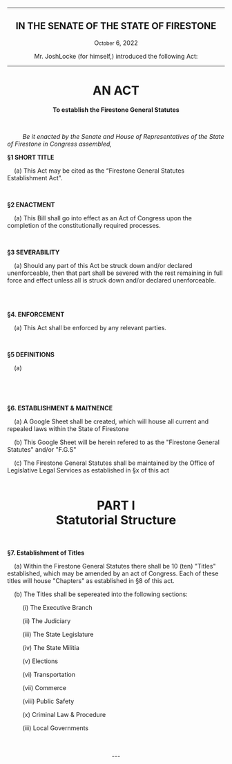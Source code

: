 <div align="center">

---

<h2><b>IN THE SENATE OF THE STATE OF FIRESTONE</b></h2>

<p>O<small>ctober</small> 6, 2022</p>

Mr. JoshLocke (for himself,) introduced the following Act:

---

<h1><b>AN ACT</b></h1>

**To establish the Firestone General Statutes**

</div>

<br/>

&nbsp;&nbsp;&nbsp;&nbsp;&nbsp;&nbsp;&nbsp;&nbsp; _Be it enacted by the Senate and House of Representatives of the State of Firestone in Congress assembled,_

**§1 SHORT TITLE**

&nbsp;&nbsp;&nbsp; (a) This Act may be cited as the “Firestone General Statutes Establishment Act".

<br/>

**§2 ENACTMENT**

&nbsp;&nbsp;&nbsp; (a) This Bill shall go into effect as an Act of Congress upon the completion of the constitutionally required processes.

<br/>

**§3 SEVERABILITY**

&nbsp;&nbsp;&nbsp; (a) Should any part of this Act be struck down and/or declared unenforceable, then that part shall be severed with the rest remaining in full force and effect unless all is struck down and/or declared unenforceable.


<br/>

<br/>

**§4. ENFORCEMENT**

&nbsp;&nbsp;&nbsp; (a) This Act shall be enforced by any relevant parties.


<br/>

**§5 DEFINITIONS**

&nbsp;&nbsp;&nbsp; (a)

&nbsp;&nbsp;&nbsp; 

<br/>

**§6. ESTABLISHMENT & MAITNENCE**

&nbsp;&nbsp;&nbsp; (a) A Google Sheet shall be created, which will house all current and repealed laws within the State of Firestone

&nbsp;&nbsp;&nbsp; (b) This Google Sheet will be herein refered to as the "Firestone General Statutes" and/or "F.G.S"

&nbsp;&nbsp;&nbsp; (c) The Firestone General Statutes shall be maintained by the Office of Legislative Legal Services as established in §x of this act
<br/>
<br/>

<div align="center">
 
<h1>PART I</br><b>Statutorial Structure</b></h1>
 
</div>

<br/>

**§7. Establishment of Titles**

&nbsp;&nbsp;&nbsp; (a) Within the Firestone General Statutes there shall be 10 (ten) "Titles" established, which may be amended by an act of Congress. Each of these titles will house "Chapters" as established in §8 of this act. 

&nbsp;&nbsp;&nbsp; (b) The Titles shall be sepereated into the following sections:

&nbsp;&nbsp;&nbsp;&nbsp;&nbsp;&nbsp;&nbsp;&nbsp;&nbsp;(i) The Executive Branch

&nbsp;&nbsp;&nbsp;&nbsp;&nbsp;&nbsp;&nbsp;&nbsp;&nbsp;(ii) The Judiciary 

&nbsp;&nbsp;&nbsp;&nbsp;&nbsp;&nbsp;&nbsp;&nbsp;&nbsp;(iii) The State Legislature

&nbsp;&nbsp;&nbsp;&nbsp;&nbsp;&nbsp;&nbsp;&nbsp;&nbsp;(iv) The State Militia 

&nbsp;&nbsp;&nbsp;&nbsp;&nbsp;&nbsp;&nbsp;&nbsp;&nbsp;(v) Elections

&nbsp;&nbsp;&nbsp;&nbsp;&nbsp;&nbsp;&nbsp;&nbsp;&nbsp;(vi) Transportation

&nbsp;&nbsp;&nbsp;&nbsp;&nbsp;&nbsp;&nbsp;&nbsp;&nbsp;(vii) Commerce

&nbsp;&nbsp;&nbsp;&nbsp;&nbsp;&nbsp;&nbsp;&nbsp;&nbsp;(viii) Public Safety 

&nbsp;&nbsp;&nbsp;&nbsp;&nbsp;&nbsp;&nbsp;&nbsp;&nbsp;(x) Criminal Law & Procedure

&nbsp;&nbsp;&nbsp;&nbsp;&nbsp;&nbsp;&nbsp;&nbsp;&nbsp;(iii) Local Governments 


<br/>

<div align="center">
 
 

<br/>    
---
